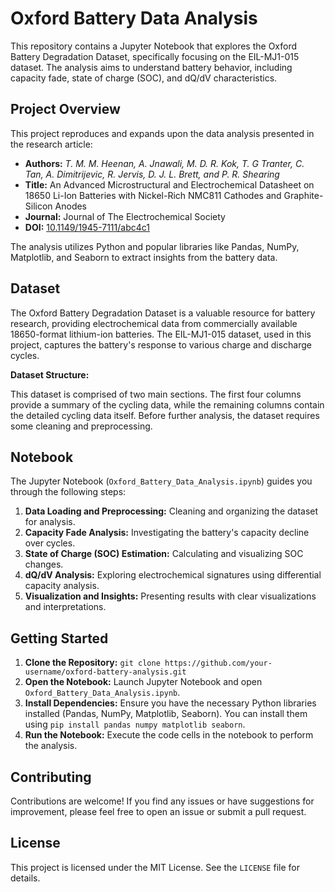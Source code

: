 # Oxford Battery Data Analysis

This repository contains a Jupyter Notebook that explores the Oxford Battery Degradation Dataset, specifically focusing on the EIL-MJ1-015 dataset. The analysis aims to understand battery behavior, including capacity fade, state of charge (SOC), and dQ/dV characteristics.

## Project Overview

This project reproduces and expands upon the data analysis presented in the research article:

* **Authors:**  *T. M. M. Heenan, A. Jnawali, M. D. R. Kok, T. G Tranter, C. Tan, A. Dimitrijevic, R. Jervis, D. J. L. Brett, and P. R. Shearing*
* **Title:** An Advanced Microstructural and Electrochemical Datasheet on 18650 Li-Ion Batteries with Nickel-Rich NMC811 Cathodes and Graphite-Silicon Anodes
* **Journal:** Journal of The Electrochemical Society
* **DOI:** [10.1149/1945-7111/abc4c1](https://iopscience.iop.org/article/10.1149/1945-7111/abc4c1)

The analysis utilizes Python and popular libraries like Pandas, NumPy, Matplotlib, and Seaborn to extract insights from the battery data.

## Dataset

The Oxford Battery Degradation Dataset is a valuable resource for battery research, providing electrochemical data from commercially available 18650-format lithium-ion batteries. The EIL-MJ1-015 dataset, used in this project, captures the battery's response to various charge and discharge cycles.

**Dataset Structure:**

This dataset is comprised of two main sections. The first four columns provide a summary of the cycling data, while the remaining columns contain the detailed cycling data itself.  Before further analysis, the dataset requires some cleaning and preprocessing.


## Notebook

The Jupyter Notebook (`Oxford_Battery_Data_Analysis.ipynb`) guides you through the following steps:

1. **Data Loading and Preprocessing:** Cleaning and organizing the dataset for analysis.
2. **Capacity Fade Analysis:** Investigating the battery's capacity decline over cycles.
3. **State of Charge (SOC) Estimation:** Calculating and visualizing SOC changes.
4. **dQ/dV Analysis:** Exploring electrochemical signatures using differential capacity analysis.
5. **Visualization and Insights:** Presenting results with clear visualizations and interpretations.

## Getting Started

1. **Clone the Repository:** `git clone https://github.com/your-username/oxford-battery-analysis.git`
2. **Open the Notebook:** Launch Jupyter Notebook and open `Oxford_Battery_Data_Analysis.ipynb`.
3. **Install Dependencies:** Ensure you have the necessary Python libraries installed (Pandas, NumPy, Matplotlib, Seaborn). You can install them using `pip install pandas numpy matplotlib seaborn`.
4. **Run the Notebook:** Execute the code cells in the notebook to perform the analysis.

## Contributing

Contributions are welcome! If you find any issues or have suggestions for improvement, please feel free to open an issue or submit a pull request.

## License

This project is licensed under the MIT License. See the `LICENSE` file for details.
